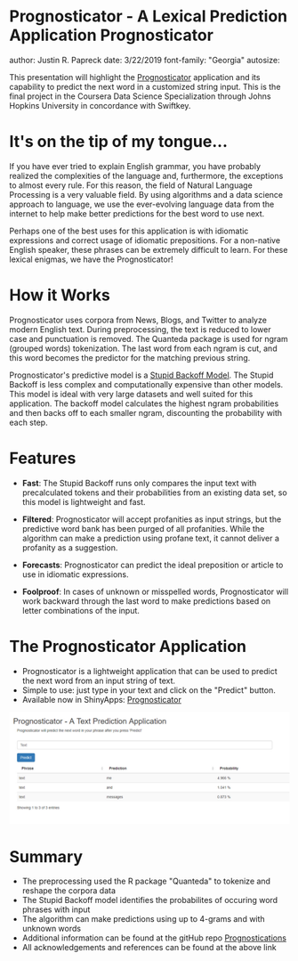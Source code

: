 Prognosticator - A Lexical Prediction Application
Prognosticator 
========================================================
author: Justin R. Papreck
date: 3/22/2019
font-family: "Georgia"
autosize: 


This presentation will highlight the [Prognosticator](https://jrumpelstiltskin.shinyapps.io/Prognosticator/) application and its capability to predict the next word in a customized string input. This is the final project in the Coursera Data Science Specialization through Johns Hopkins University in concordance with Swiftkey.

It's on the tip of my tongue...
========================================================
If you have ever tried to explain English grammar, you have probably realized the complexities of the language and, furthermore, the exceptions to almost every rule. For this reason, the field of Natural Language Processing is a very valuable field. By using algorithms and a data science approach to language, we use the ever-evolving language data from the internet to help make better predictions for the best word to use next. 
  
Perhaps one of the best uses for this application is with idiomatic expressions and correct usage of idiomatic prepositions. For a non-native English speaker, these phrases can be extremely difficult to learn. For these lexical enigmas, we have the Prognosticator!


How it Works
========================================================
Prognosticator uses corpora from News, Blogs, and Twitter to analyze modern English text. During preprocessing, the text is reduced to lower case and punctuation is removed. The Quanteda package is used for ngram (grouped words) tokenization. The last word from each ngram is cut, and this word becomes the predictor for the matching previous string.  

Prognosticator's predictive model is a [Stupid Backoff Model](https://www.aclweb.org/anthology/D07-1090.pdf). The Stupid Backoff is less complex and computationally expensive than other models. This model is ideal with very large datasets and well suited for this application. The backoff model calculates the highest ngram probabilities and then backs off to each smaller ngram, discounting the probability with each step.   


Features
========================================================
- <b>Fast</b>: The Stupid Backoff runs only compares the input text with precalculated tokens and their probabilities from an existing data set, so this model is lightweight and fast.

- <b>Filtered</b>: Prognosticator will accept profanities as input strings, but the predictive word bank has been purged of all profanities. While the algorithm can make a prediction using profane text, it cannot deliver a profanity as a suggestion.

- <b>Forecasts</b>: Prognosticator can predict the ideal preposition or article to use in idiomatic expressions. 

- <b>Foolproof</b>: In cases of unknown or misspelled words, Prognosticator will work backward through the last word to make predictions based on letter combinations of the input. 


The Prognosticator Application
========================================================
- Prognosticator is a lightweight application that can be used to predict the next word from an input string of text.
- Simple to use: just type in your text and click on the "Predict" button. 
- Available now in ShinyApps: [Prognosticator](https://jrumpelstiltskin.shinyapps.io/Prognosticator/)

![App](www/demo.jpg)


Summary
========================================================
- The preprocessing used the R package "Quanteda" to tokenize and reshape the corpora data
- The Stupid Backoff model identifies the probabilites of occuring word phrases with input
- The algorithm can make predictions using up to 4-grams and with unknown words
- Additional information can be found at the gitHub repo [Prognostications](https://github.com/FreshOats/Prognostications)
- All acknowledgements and references can be found at the above link
